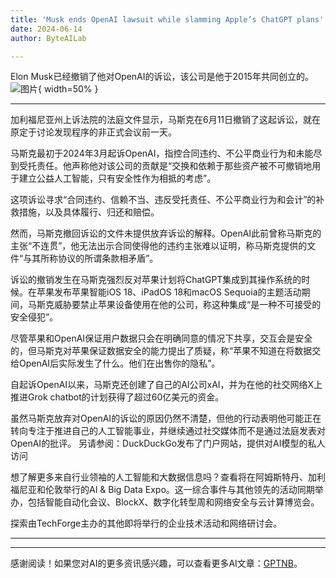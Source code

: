 ```yaml
---
title: 'Musk ends OpenAI lawsuit while slamming Apple’s ChatGPT plans'
date: 2024-06-14
author: ByteAILab

---
```


Elon Musk已经撤销了他对OpenAI的诉讼，该公司是他于2015年共同创立的。![图片](https://www.artificialintelligence-news.com/wp-content/uploads/sites/9/2024/06/elon-musk-openai-lawsuit-apple-intelligence-privacy-chatgpt-grok-chatbot.jpg){ width=50% }

---
加利福尼亚州上诉法院的法庭文件显示，马斯克在6月11日撤销了这起诉讼，就在原定于讨论发现程序的非正式会议前一天。

马斯克最初于2024年3月起诉OpenAI，指控合同违约、不公平商业行为和未能尽到受托责任。他声称他对该公司的贡献是“交换和依赖于那些资产被不可撤销地用于建立公益人工智能，只有安全性作为相抵的考虑”。

这项诉讼寻求“合同违约、信赖不当、违反受托责任、不公平商业行为和会计”的补救措施，以及具体履行、归还和赔偿。

然而，马斯克撤回诉讼的文件未提供放弃诉讼的解释。OpenAI此前曾称马斯克的主张“不连贯”，他无法出示合同使得他的违约主张难以证明，称马斯克提供的文件“与其所称协议的所谓条款相矛盾”。

诉讼的撤销发生在马斯克强烈反对苹果计划将ChatGPT集成到其操作系统的时候。在苹果发布苹果智能iOS 18、iPadOS 18和macOS Sequoia的主题活动期间，马斯克威胁要禁止苹果设备使用在他的公司，称这种集成“是一种不可接受的安全侵犯”。

尽管苹果和OpenAI保证用户数据只会在明确同意的情况下共享，交互会是安全的，但马斯克对苹果保证数据安全的能力提出了质疑，称“苹果不知道在将数据交给OpenAI后实际发生了什么。他们在出售你的隐私”。

自起诉OpenAI以来，马斯克还创建了自己的AI公司xAI，并为在他的社交网络X上推进Grok chatbot的计划获得了超过60亿美元的资金。

虽然马斯克放弃对OpenAI的诉讼的原因仍然不清楚，但他的行动表明他可能正在转向专注于推进自己的人工智能事业，并继续通过社交媒体而不是通过法庭发表对OpenAI的批评。
另请参阅：DuckDuckGo发布了门户网站，提供对AI模型的私人访问

想了解更多来自行业领袖的人工智能和大数据信息吗？查看将在阿姆斯特丹、加利福尼亚和伦敦举行的AI & Big Data Expo。这一综合事件与其他领先的活动同期举办，包括智能自动化会议、BlockX、数字化转型周和网络安全与云计算博览会。

探索由TechForge主办的其他即将举行的企业技术活动和网络研讨会。
  
---
---
感谢阅读！如果您对AI的更多资讯感兴趣，可以查看更多AI文章：[GPTNB](https://gptnb.com)。